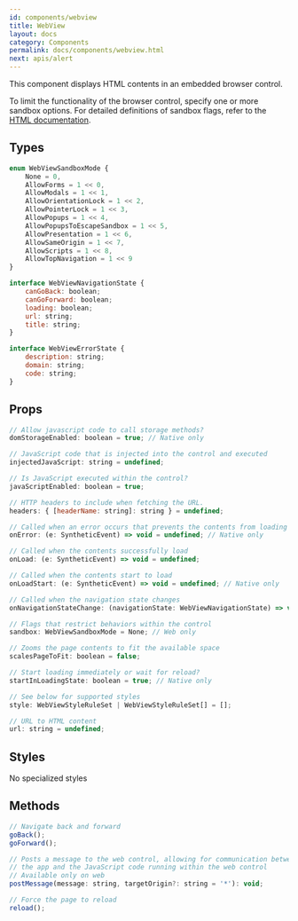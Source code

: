 ```yaml
---
id: components/webview
title: WebView
layout: docs
category: Components
permalink: docs/components/webview.html
next: apis/alert
---
```


This component displays HTML contents in an embedded browser control.

To limit the functionality of the browser control, specify one or more sandbox options. For detailed definitions of sandbox flags, refer to the [HTML documentation](https://developer.mozilla.org/en-US/docs/Web/HTML/Element/iframe).


## Types
``` javascript
enum WebViewSandboxMode {
    None = 0,
    AllowForms = 1 << 0,
    AllowModals = 1 << 1,
    AllowOrientationLock = 1 << 2,
    AllowPointerLock = 1 << 3,
    AllowPopups = 1 << 4,
    AllowPopupsToEscapeSandbox = 1 << 5,
    AllowPresentation = 1 << 6,
    AllowSameOrigin = 1 << 7,
    AllowScripts = 1 << 8,
    AllowTopNavigation = 1 << 9
}

interface WebViewNavigationState {
    canGoBack: boolean;
    canGoForward: boolean;
    loading: boolean;
    url: string;
    title: string;
}

interface WebViewErrorState {
    description: string;
    domain: string;
    code: string;
}
```

## Props
``` javascript
// Allow javascript code to call storage methods?
domStorageEnabled: boolean = true; // Native only

// JavaScript code that is injected into the control and executed
injectedJavaScript: string = undefined;

// Is JavaScript executed within the control?
javaScriptEnabled: boolean = true;

// HTTP headers to include when fetching the URL.
headers: { [headerName: string]: string } = undefined;

// Called when an error occurs that prevents the contents from loading
onError: (e: SyntheticEvent) => void = undefined; // Native only

// Called when the contents successfully load
onLoad: (e: SyntheticEvent) => void = undefined;

// Called when the contents start to load
onLoadStart: (e: SyntheticEvent) => void = undefined; // Native only

// Called when the navigation state changes
onNavigationStateChange: (navigationState: WebViewNavigationState) => void;

// Flags that restrict behaviors within the control
sandbox: WebViewSandboxMode = None; // Web only

// Zooms the page contents to fit the available space
scalesPageToFit: boolean = false;

// Start loading immediately or wait for reload?
startInLoadingState: boolean = true; // Native only

// See below for supported styles
style: WebViewStyleRuleSet | WebViewStyleRuleSet[] = [];

// URL to HTML content
url: string = undefined;
```

## Styles
No specialized styles

## Methods
``` javascript
// Navigate back and forward
goBack();
goForward();

// Posts a message to the web control, allowing for communication between
// the app and the JavaScript code running within the web control
// Available only on web
postMessage(message: string, targetOrigin?: string = '*'): void;

// Force the page to reload
reload();
```




